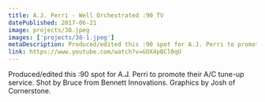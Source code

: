 ```yaml
---
title: A.J. Perri - Well Orchestrated :90 TV
datePublished: 2017-06-21
image: projects/38.jpeg
images: ['projects/38-1.jpeg']
metaDescription: Produced/edited this :90 spot for A.J. Perri to promote their A/C tune-up service. Shot by Bruce from Bennett Innovations. Graphics by Josh of Cornerstone.
link: https://www.youtube.com/watch?v=GOX4pBCl0qU
---
```

Produced/edited this :90 spot for A.J. Perri to promote their A/C tune-up service. Shot by Bruce from Bennett Innovations. Graphics by Josh of Cornerstone.
